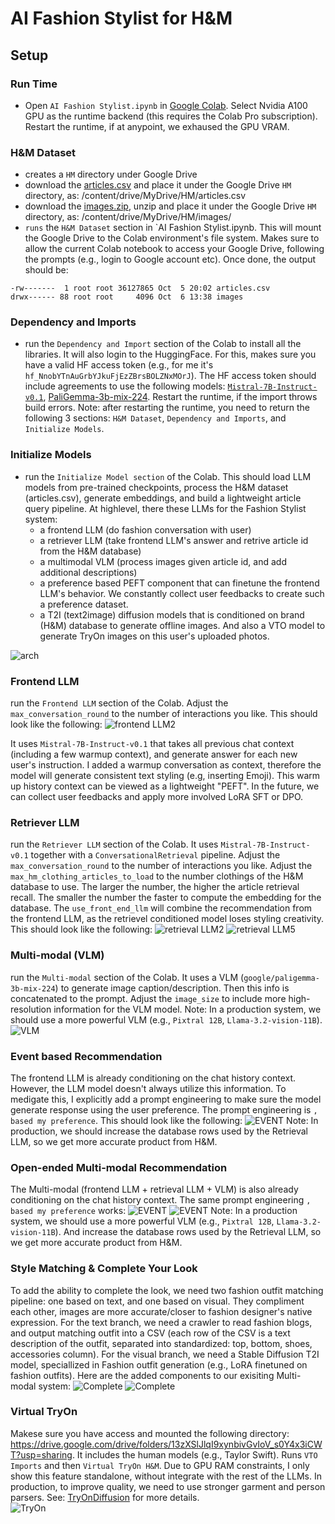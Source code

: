 # AI Fashion Stylist for H&M

## Setup

### Run Time
* Open `AI Fashion Stylist.ipynb` in [Google Colab](https://colab.research.google.com/). Select Nvidia A100 GPU as the runtime backend (this requires the Colab Pro subscription). Restart the runtime, if at anypoint, we exhaused the GPU VRAM.

### H&M Dataset
* creates a `HM` directory under Google Drive 
* download the [articles.csv](https://www.kaggle.com/competitions/h-and-m-personalized-fashion-recommendations/data?select=articles.csv) and place it under the Google Drive `HM` directory, as: /content/drive/MyDrive/HM/articles.csv
* download the [images.zip](https://www.kaggle.com/competitions/h-and-m-personalized-fashion-recommendations/data?select=images), unzip and place it under the Google Drive `HM` directory, as: /content/drive/MyDrive/HM/images/
* `runs` the `H&M Dataset` section in `AI Fashion Stylist.ipynb. This will mount the Google Drive to the Colab environment's file system. Makes sure to allow the current Colab notebook to access your Google Drive, following the prompts (e.g., login to Google account etc). Once done, the output should be:
```
-rw-------  1 root root 36127865 Oct  5 20:02 articles.csv
drwx------ 88 root root     4096 Oct  6 13:38 images
```

### Dependency and Imports
* run the `Dependency and Import` section of the Colab to install all the libraries. It will also login to the HuggingFace. For this, makes sure you have a valid HF access token (e.g., for me it's `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`). The HF access token should include agreements to use the following models: [`Mistral-7B-Instruct-v0.1`](https://huggingface.co/mistralai/Mistral-7B-Instruct-v0.1), [PaliGemma-3b-mix-224](https://huggingface.co/google/paligemma-3b-mix-224). Restart the runtime, if the import throws build errors. Note: after restarting the runtime, you need to return the following 3 sections: `H&M Dataset`, `Dependency and Imports`, and `Initialize Models`.


### Initialize Models
* run the `Initialize Model section` of the Colab. This should load LLM models from pre-trained checkpoints, process the H&M dataset (articles.csv), generate embeddings, and build a lightweight article query pipeline. At highlevel, there these LLMs for the Fashion Stylist system:
  - a frontend LLM (do fashion conversation with user) 
  - a retriever LLM (take frontend LLM's answer and retrive article id from the H&M database)
  - a multimodal VLM (process images given article id, and add additional descriptions)
  - a preference based PEFT component that can finetune the frontend LLM's behavior. We constantly collect user feedbacks to create such a preference dataset.
  - a T2I (text2image) diffusion models that is conditioned on brand (H&M) database to generate offline images. And also a VTO model to generate TryOn images on this user's uploaded photos.

![arch](./arch_v2.png)

### Frontend LLM

run the `Frontend LLM` section of the Colab. Adjust the `max_conversation_round` to the number of interactions you like. This should look like the following:
![frontend LLM2](https://github.com/tz-proactive/pail-aifs/blob/main/Frontend%20LLM2.png)

It uses `Mistral-7B-Instruct-v0.1` that takes all previous chat context (including a few warmup context), and generate answer for each new user's instruction. I added a warmup conversation as context, therefore the model will generate consistent text styling (e.g, inserting Emoji). This warm up history context can be viewed as a lightweight "PEFT". In the future, we can collect user feedbacks and apply more involved LoRA SFT or DPO.

### Retriever LLM
run the `Retriever LLM` section of the Colab. It uses `Mistral-7B-Instruct-v0.1` together with a `ConversationalRetrieval` pipeline. Adjust the `max_conversation_round` to the number of interactions you like. Adjust the `max_hm_clothing_articles_to_load` to the number clothings of the H&M database to use. The larger the number, the higher the article retrieval recall. The smaller the number the faster to compute the embedding for the database. The `use_front_end_llm` will combine the recommendation from the frontend LLM, as the retrievel conditioned model loses styling creativity. This should look like the following:
![retrieval LLM2](./retrieval4.png)
![retrieval LLM5](./retrieval5.png)

### Multi-modal (VLM)
run the `Multi-modal` section of the Colab. It uses a VLM (`google/paligemma-3b-mix-224`) to generate image caption/description. Then this info is concatenated to the prompt. Adjust the `image_size` to include more high-resolution information for the VLM model. Note: In a production system, we should use a more powerful VLM (e.g., `Pixtral 12B`, `Llama-3.2-vision-11B`).
![VLM](./VLM2.png)

### Event based Recommendation
The frontend LLM is already conditioning on the chat history context. However, the LLM model doesn't always utilize this information. To medigate this, I explicitly add a prompt engineering to make sure the model generate response using the user preference. The prompt engineering is `, based my preference`. This should look like the following:
![EVENT](./event-based.png) Note: In production, we should increase the database rows used by the Retrieval LLM, so we get more accurate product from H&M.

### Open-ended Multi-modal Recommendation
The Multi-modal (frontend LLM + retrieval LLM + VLM) is also already conditioning on the chat history context. The same prompt engineering `, based my preference` works:
![EVENT](./vlm-recommendation.png) ![EVENT](./vlm-recommendation2.png) Note: In a production system, we should use a more powerful VLM (e.g., `Pixtral 12B`, `Llama-3.2-vision-11B`). And increase the database rows used by the Retrieval LLM, so we get more accurate product from H&M.
 
### Style Matching & Complete Your Look
To add the ability to complete the look, we need two fashion outfit matching pipeline: one based on text, and one based on visual. They compliment each other, images are more accurate/closer to fashion designer's native expression. For the text branch, we need a crawler to read fashion blogs, and output matching outfit into a CSV (each row of the CSV is a text description of the outfit, separated into standardized: top, bottom, shoes, accessories column). For the visual branch, we need a Stable Diffusion T2I model, speciallized in Fashion outfit generation (e.g., LoRA finetuned on fashion outfits). Here are the added components to our exisiting Multi-modal system:
![Complete](./complete-look2.png)
![Complete](./complete.png)

### Virtual TryOn
Makese sure you have access and mounted the following directory: https://drive.google.com/drive/folders/13zXSlJlqI9xynbivGvIoV_s0Y4x3iCWT?usp=sharing. It includes the human models (e.g., Taylor Swift).
Runs `VTO Imports` and then `Virtual TryOn H&M`. Due to GPU RAM constraints, I only show this feature standalone, without integrate with the rest of the LLMs. In production, to improve quality, we need to use stronger garment and person parsers. See: [TryOnDiffusion](https://tryondiffusion.github.io/) for more details.   
![TryOn](./TryOn.png)
